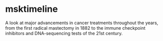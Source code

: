 # msktimeline
A look at major advancements in cancer treatments throughout the years, from the first radical mastectomy in 1882 to the immune checkpoint inhibitors and DNA-sequencing tests of the 21st century.
